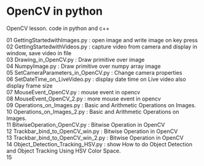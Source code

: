 # OpenCV in python
OpenCV lesson. code in python and c++  
  
01 GettingStartedwithImages.py : open image and write image on key press  
02 GettingStartedwithVideos.py : capture video from camera and display in window, save video in file  
03 Drawing_in_OpenCV.py        :  Draw primitive over image  
04 NumpyImage.py               :  Draw primitive over numpy array image  
05 SetCameraParameters_in_OpenCV.py : Change camera properties  
06 SetDateTime_on_LiveVideo.py :  display date time on Live video also display frame size  
07 MouseEvent_OpenCV.py        : mouse event in opencv  
08 MouseEvent_OpenCV_2.py      : more mouse event in opencv  
09 Operations_on_Images.py     : Basic and Arithmetic Operations on Images.  
10 Operations_on_Images_2.py   : Basic and Arithmetic Operations on Images.  
11 BitwiseOperation_OpenCV.py  : Bitwise Operation in OpenCV   
12 Trackbar_bind_to_OpenCV_win.py   : Bitwise Operation in OpenCV  
13 Trackbar_bind_to_OpenCV_win_2.py : Bitwise Operation in OpenCV  
14 Object_Detection_Tracking_HSV.py : show How to do Object Detection and Object Tracking Using HSV Color Space.  
15


